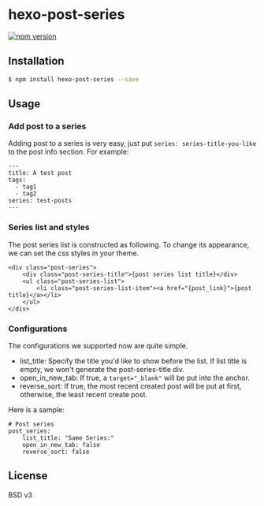 # hexo-post-series

[![npm version](https://badge.fury.io/js/hexo-post-series.svg)](http://badge.fury.io/js/hexo-post-series)

## Installation

``` bash
$ npm install hexo-post-series --save
```

## Usage

### Add post to a series
Adding post to a series is very easy, just put ```series: series-title-you-like``` to the post info section. For example:
```
---
title: A test post
tags:
  - tag1
  - tag2
series: test-posts
---
```

### Series list and styles
The post series list is constructed as following. To change its appearance, we can set the css styles in your theme.

```
<div class="post-series">
    <div class="post-series-title">{post series list title}</div>
    <ul class="post-series-list">
        <li class="post-series-list-item"><a href="{post_link}">{post title}</a></li>
    </ul>
</div>
```

### Configurations
The configurations we supported now are quite simple.
* list_title: Specify the title you'd like to show before the list. If list title is empty, we won't generate the post-series-title div.
* open_in_new_tab: If true, a ```target="_blank"``` will be put into the anchor.
* reverse_sort: If true, the most recent created post will be put at first, otherwise, the least recent create post.

Here is a sample:
```
# Post series
post_series:
    list_title: "Same Series:"
    open_in_new_tab: false
    reverse_sort: false
```

## License

BSD v3
